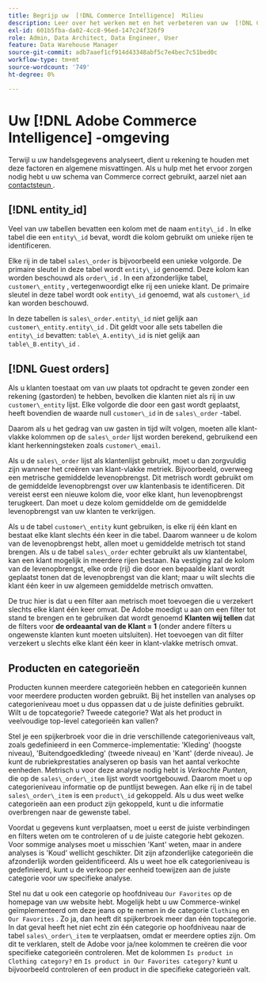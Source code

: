 ```yaml
---
title: Begrijp uw  [!DNL Commerce Intelligence]  Milieu
description: Leer over het werken met en het verbeteren van uw  [!DNL Commerce Intelligence]  milieu.
exl-id: 601b5fba-da02-4cc8-96ed-147c24f326f9
role: Admin, Data Architect, Data Engineer, User
feature: Data Warehouse Manager
source-git-commit: adb7aaef1cf914d43348abf5c7e4bec7c51bed0c
workflow-type: tm+mt
source-wordcount: '749'
ht-degree: 0%

---
```


# Uw [!DNL Adobe Commerce Intelligence] -omgeving

Terwijl u uw handelsgegevens analyseert, dient u rekening te houden met deze factoren en algemene misvattingen. Als u hulp met het ervoor zorgen nodig hebt u uw schema van Commerce correct gebruikt, aarzel niet aan [ contactsteun ](https://experienceleague.adobe.com/docs/commerce-knowledge-base/kb/troubleshooting/miscellaneous/mbi-service-policies.html).

## [!DNL entity\_id]

Veel van uw tabellen bevatten een kolom met de naam `entity\_id` . In elke tabel die een `entity\_id` bevat, wordt die kolom gebruikt om unieke rijen te identificeren.

Elke rij in de tabel `sales\_order` is bijvoorbeeld een unieke volgorde. De primaire sleutel in deze tabel wordt `entity\_id` genoemd. Deze kolom kan worden beschouwd als `order\_id` . In een afzonderlijke tabel, `customer\_entity` , vertegenwoordigt elke rij een unieke klant. De primaire sleutel in deze tabel wordt ook `entity\_id` genoemd, wat als `customer\_id` kan worden beschouwd.

In deze tabellen is `sales\_order.entity\_id` niet gelijk aan `customer\_entity.entity\_id` . Dit geldt voor alle sets tabellen die `entity\_id` bevatten: `table\_A.entity\_id` is niet gelijk aan `table\_B.entity\_id` .

## [!DNL Guest orders]

Als u klanten toestaat om van uw plaats tot opdracht te geven zonder een rekening (gastorden) te hebben, bevolken die klanten niet als rij in uw `customer\_entity` lijst. Elke volgorde die door een gast wordt geplaatst, heeft bovendien de waarde null `customer\_id` in de `sales\_order` -tabel.

Daarom als u het gedrag van uw gasten in tijd wilt volgen, moeten alle klant-vlakke kolommen op de `sales\_order` lijst worden berekend, gebruikend een klant herkenningsteken zoals `customer\_email`.

Als u de `sales\_order` lijst als klantenlijst gebruikt, moet u dan zorgvuldig zijn wanneer het creëren van klant-vlakke metriek. Bijvoorbeeld, overweeg een metrische gemiddelde levenopbrengst. Dit metrisch wordt gebruikt om de gemiddelde levenopbrengst over uw klantenbasis te identificeren. Dit vereist eerst een nieuwe kolom die, voor elke klant, hun levenopbrengst terugkeert. Dan moet u deze kolom gemiddelde om de gemiddelde levenopbrengst van uw klanten te verkrijgen.

Als u de tabel `customer\_entity` kunt gebruiken, is elke rij één klant en bestaat elke klant slechts één keer in die tabel. Daarom wanneer u de kolom van de levenopbrengst hebt, allen moet u gemiddelde metrisch tot stand brengen. Als u de tabel `sales\_order` echter gebruikt als uw klantentabel, kan een klant mogelijk in meerdere rijen bestaan. Na vestiging zal de kolom van de levenopbrengst, elke orde (rij) die door een bepaalde klant wordt geplaatst tonen dat de levenopbrengst van die klant; maar u wilt slechts die klant één keer in uw algemeen gemiddelde metrisch omvatten.

De truc hier is dat u een filter aan metrisch moet toevoegen die u verzekert slechts elke klant één keer omvat. De Adobe moedigt u aan om een filter tot stand te brengen en te gebruiken dat wordt genoemd **Klanten wij tellen** dat de filters voor **de ordeaantal van de Klant = 1** (onder andere filters u ongewenste klanten kunt moeten uitsluiten). Het toevoegen van dit filter verzekert u slechts elke klant één keer in klant-vlakke metrisch omvat.

## Producten en categorieën

Producten kunnen meerdere categorieën hebben en categorieën kunnen voor meerdere producten worden gebruikt. Bij het instellen van analyses op categorieniveau moet u dus oppassen dat u de juiste definities gebruikt. Wilt u de topcategorie? Tweede categorie? Wat als het product in veelvoudige top-level categorieën kan vallen?

Stel je een spijkerbroek voor die in drie verschillende categorieniveaus valt, zoals gedefinieerd in een Commerce-implementatie: &#39;Kleding&#39; (hoogste niveau), &#39;Buitendgoedkleding&#39; (tweede niveau) en &#39;Kant&#39; (derde niveau). Je kunt de rubriekprestaties analyseren op basis van het aantal verkochte eenheden. Metrisch u voor deze analyse nodig hebt is _Verkochte Punten_, die op de `sales\_order\_item` lijst wordt voortgebouwd. Daarom moet u op categorieniveau informatie op de puntlijst bewegen. Aan elke rij in de tabel `sales\_order\_item` is een `product\_id` gekoppeld. Als u dus weet welke categorieën aan een product zijn gekoppeld, kunt u die informatie overbrengen naar de gewenste tabel.

Voordat u gegevens kunt verplaatsen, moet u eerst de juiste verbindingen en filters weten om te controleren of u de juiste categorie hebt gekozen. Voor sommige analyses moet u misschien &#39;Kant&#39; weten, maar in andere analyses is &#39;Koud&#39; wellicht geschikter. Dit zijn afzonderlijke categorieën die afzonderlijk worden geïdentificeerd. Als u weet hoe elk categorieniveau is gedefinieerd, kunt u de verkoop per eenheid toewijzen aan de juiste categorie voor uw specifieke analyse.

Stel nu dat u ook een categorie op hoofdniveau `Our Favorites` op de homepage van uw website hebt. Mogelijk hebt u uw Commerce-winkel geïmplementeerd om deze jeans op te nemen in de categorie `Clothing` en `Our Favorites` . Zo ja, dan heeft dit spijkerbroek meer dan één topcategorie. In dat geval heeft het niet echt zin één categorie op hoofdniveau naar de tabel `sales\_order\_item` te verplaatsen, omdat er meerdere opties zijn. Om dit te verklaren, stelt de Adobe voor ja/nee kolommen te creëren die voor specifieke categorieën controleren. Met de kolommen `Is product in Clothing category?` en `Is product in Our Favorites category?` kunt u bijvoorbeeld controleren of een product in die specifieke categorieën valt.
